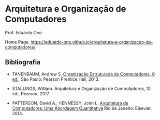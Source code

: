 # Arquitetura e Organização de Computadores

Prof. Eduardo Ono

Home Page: https://eduardo-ono.github.io/arquitetura-e-organizacao-de-computadores/


## Bibliografia

- TANENBAUM, Andrew S. [Organização Estruturada de Computadores, 6 ed.](https://archive.org/details/TanenbaumOrganizacaoEstruturadaDeComputadores6Ed),
São Paulo: Pearson Prentice Hall, 2013.

- STALLINGS, William. Arquitetura e Organização de Computadores, 10 ed., Pearson, 2017.

- PATTERSON, David A.; HENNESSY, John L. [Arquitetura de Computadores: Uma Abordagem Quantitativa](https://archive.org/details/ArquiteturaDeComputadores) Rio de Janeiro: Elsevier, 2014.
